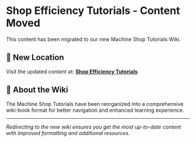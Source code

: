 # Shop Efficiency Tutorials - Content Moved

This content has been migrated to our new Machine Shop Tutorials Wiki.

## 📍 New Location

Visit the updated content at:
**[Shop Efficiency Tutorials](https://jonilsson.github.io/machine-shop-tutorials/shop_efficiency/)**

## 🔧 About the Wiki

The Machine Shop Tutorials have been reorganized into a comprehensive
wiki-book format for better navigation and enhanced learning experience.

---

*Redirecting to the new wiki ensures you get the most up-to-date content
with improved formatting and additional resources.*
